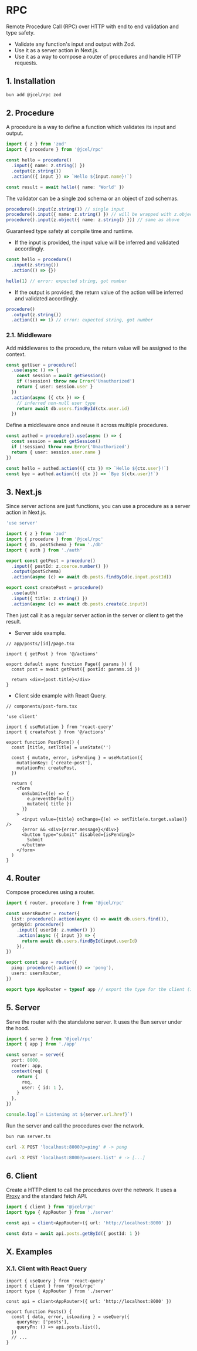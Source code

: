 # RPC

Remote Procedure Call (RPC) over HTTP with end to end validation and type safety.

- Validate any function's input and output with Zod.
- Use it as a server action in Next.js.
- Use it as a way to compose a router of procedures and handle HTTP requests.

## 1. Installation

```bash
bun add @jcel/rpc zod
```

## 2. Procedure

A procedure is a way to define a function which validates its input and output.

```ts
import { z } from 'zod'
import { procedure } from '@jcel/rpc'

const hello = procedure()
  .input({ name: z.string() })
  .output(z.string())
  .action(({ input }) => `Hello ${input.name}!`)

const result = await hello({ name: 'World' })
```

The validator can be a single zod schema or an object of zod schemas.

```ts
procedure().input(z.string()) // single input
procedure().input({ name: z.string() }) // will be wrapped with z.object
procedure().input(z.object({ name: z.string() })) // same as above
```

Guaranteed type safety at compile time and runtime.

- If the input is provided, the input value will be inferred and validated accordingly.

```ts
const hello = procedure()
  .input(z.string())
  .action(() => {})

hello(1) // error: expected string, got number
```

- If the output is provided, the return value of the action will be inferred and validated accordingly.

```ts
procedure()
  .output(z.string())
  .action(() => 1) // error: expected string, got number
```

### 2.1. Middleware

Add middlewares to the procedure, the return value will be assigned to the context.

```ts
const getUser = procedure()
  .use(async () => {
    const session = await getSession()
    if (!session) throw new Error('Unauthorized')
    return { user: session.user }
  })
  .action(async ({ ctx }) => {
    // inferred non-null user type
    return await db.users.findById(ctx.user.id)
  })
```

Define a middleware once and reuse it across multiple procedures.

```ts
const authed = procedure().use(async () => {
  const session = await getSession()
  if (!session) throw new Error('Unauthorized')
  return { user: session.user.name }
})

const hello = authed.action(({ ctx }) => `Hello ${ctx.user}!`)
const bye = authed.action(({ ctx }) => `Bye ${ctx.user}!`)
```

## 3. Next.js

Since server actions are just functions, you can use a procedure as a server action in Next.js.

```ts
'use server'

import { z } from 'zod'
import { procedure } from '@jcel/rpc'
import { db, postSchema } from './db'
import { auth } from './auth'

export const getPost = procedure()
  .input({ postId: z.coerce.number() })
  .output(postSchema)
  .action(async (c) => await db.posts.findById(c.input.postId))

export const createPost = procedure()
  .use(auth)
  .input({ title: z.string() })
  .action(async (c) => await db.posts.create(c.input))
```

Then just call it as a regular server action in the server or client to get the result.

- Server side example.

```tsx
// app/posts/[id]/page.tsx

import { getPost } from '@/actions'

export default async function Page({ params }) {
  const post = await getPost({ postId: params.id })

  return <div>{post.title}</div>
}
```

- Client side example with React Query.

```tsx
// components/post-form.tsx

'use client'

import { useMutation } from 'react-query'
import { createPost } from '@/actions'

export function PostForm() {
  const [title, setTitle] = useState('')

  const { mutate, error, isPending } = useMutation({
    mutationKey: ['create-post'],
    mutationFn: createPost,
  })

  return (
    <form
      onSubmit={(e) => {
        e.preventDefault()
        mutate({ title })
      }}
    >
      <input value={title} onChange={(e) => setTitle(e.target.value)} />
      {error && <div>{error.message}</div>}
      <button type="submit" disabled={isPending}>
        Submit
      </button>
    </form>
  )
}
```

## 4. Router

Compose procedures using a router.

```ts
import { router, procedure } from '@jcel/rpc'

const usersRouter = router({
  list: procedure().action(async () => await db.users.find()),
  getById: procedure()
    .input({ userId: z.number() })
    .action(async ({ input }) => {
      return await db.users.findById(input.userId)
    }),
})

export const app = router({
  ping: procedure().action(() => 'pong'),
  users: usersRouter,
})

export type AppRouter = typeof app // export the type for the client (if needed)
```

## 5. Server

Serve the router with the standalone server. It uses the Bun server under the hood.

```ts
import { serve } from '@jcel/rpc'
import { app } from './app'

const server = serve({
  port: 8000,
  router: app,
  context(req) {
    return {
      req,
      user: { id: 1 },
    }
  },
})

console.log(`🔥 Listening at ${server.url.href}`)
```

Run the server and call the procedures over the network.

```bash
bun run server.ts

curl -X POST 'localhost:8000?p=ping' # -> pong

curl -X POST 'localhost:8000?p=users.list' # -> [...]
```

## 6. Client

Create a HTTP client to call the procedures over the network. It uses a [Proxy](https://developer.mozilla.org/en-US/docs/Web/JavaScript/Reference/Global_Objects/Proxy) and the standard fetch API.

```ts
import { client } from '@jcel/rpc'
import type { AppRouter } from './server'

const api = client<AppRouter>({ url: 'http://localhost:8000' })

const data = await api.posts.getById({ postId: 1 })
```

## X. Examples

### X.1. Client with React Query

```tsx
import { useQuery } from 'react-query'
import { client } from '@jcel/rpc'
import type { AppRouter } from './server'

const api = client<AppRouter>({ url: 'http://localhost:8000' })

export function Posts() {
  const { data, error, isLoading } = useQuery({
    queryKey: ['posts'],
    queryFn: () => api.posts.list(),
  })
  // ...
}
```
